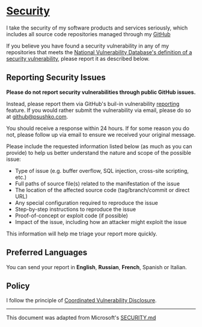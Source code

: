 # [Security](https://github.com/Pavel-Sushko/stripe-fees/security)

I take the security of my software products and services seriously, which includes all source code repositories managed through my [GitHub](https://github.com/Pavel-Sushko)

If you believe you have found a security vulnerability in any of my repositories that meets the [National Vulnerability Database's definition of a security vulnerability](https://nvd.nist.gov/vuln), please report it as described below.

## Reporting Security Issues

**Please do not report security vulnerabilities through public GitHub issues.**

Instead, please report them via GitHub's buil-in vulnerability [reporting](https://github.com/Pavel-Sushko/stripe-fees/security/advisories/new) feature. If you would rather submit the vulnerability via email, please do so at [github@psushko.com](mailto:github@psushko.com).

You should receive a response within 24 hours. If for some reason you do not, please follow up via email to ensure we received your original message.

Please include the requested information listed below (as much as you can provide) to help us better understand the nature and scope of the possible issue:

* Type of issue (e.g. buffer overflow, SQL injection, cross-site scripting, etc.)
* Full paths of source file(s) related to the manifestation of the issue
* The location of the affected source code (tag/branch/commit or direct URL)
* Any special configuration required to reproduce the issue
* Step-by-step instructions to reproduce the issue
* Proof-of-concept or exploit code (if possible)
* Impact of the issue, including how an attacker might exploit the issue

This information will help me triage your report more quickly.

## Preferred Languages

You can send your report in **English**, **Russian**, **French**, Spanish or Italian.

## Policy

I follow the principle of [Coordinated Vulnerability Disclosure](https://en.wikipedia.org/wiki/Coordinated_vulnerability_disclosure).

---
This document was adapted from Microsoft's [SECURITY.md](https://github.com/microsoft/.github/blob/main/SECURITY.md)
